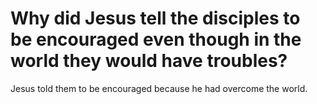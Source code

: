 # Why did Jesus tell the disciples to be encouraged even though in the world they would have troubles?

Jesus told them to be encouraged because he had overcome the world.
